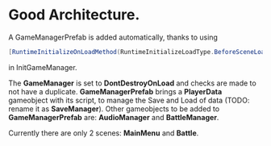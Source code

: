 # Good Architecture.

A GameManagerPrefab is added automatically, thanks to using
```C#
[RuntimeInitializeOnLoadMethod(RuntimeInitializeLoadType.BeforeSceneLoad)]
```
in InitGameManager.

The **GameManager** is set to **DontDestroyOnLoad** and checks are made to not have a duplicate.
**GameManagerPrefab** brings a **PlayerData** gameobject with its script, to manage the Save and Load of data (TODO: rename it as **SaveManager**).
Other gameobjects to be added to **GameManagerPrefab** are: **AudioManager** and **BattleManager**.

Currently there are only 2 scenes: **MainMenu** and **Battle**.
